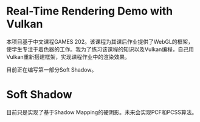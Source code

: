 # Real-Time Rendering Demo with Vulkan

本项目基于中文课程GAMES 202。该课程为其课后作业提供了WebGL的框架，使学生专注于着色器的工作。我为了练习该课程的知识以及Vulkan编程，自己用Vulkan重新搭建框架，实现课程作业中的渲染效果。

目前正在编写第一部分Soft Shadow。

# Soft Shadow

目前只是实现了基于Shadow Mapping的硬阴影。未来会实现PCF和PCSS算法。